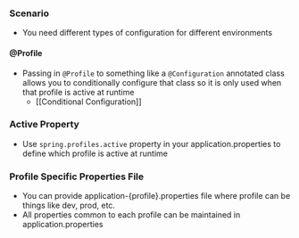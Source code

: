 ### Scenario
- You need different types of configuration for different environments
#### @Profile
- Passing in `@Profile` to something like a `@Configuration` annotated class allows you to conditionally configure that class so it is only used when that profile is active at runtime
	- [[Conditional Configuration]]
### Active Property
- Use `spring.profiles.active` property in your application.properties to define which profile is active at runtime
### Profile Specific Properties File
* You can provide application-{profile}.properties file where profile can be things like dev, prod, etc.
* All properties common to each profile can be maintained in application.properties